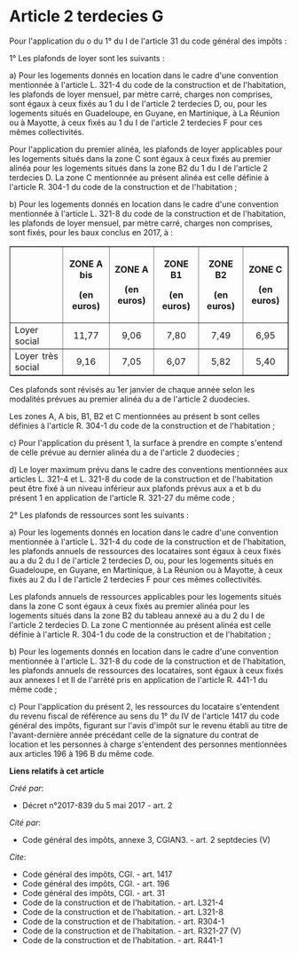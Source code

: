 # Article 2 terdecies G

Pour l'application du o du 1° du I de l'article 31 du code général des impôts : 

1° Les plafonds de loyer sont les suivants : 

a) Pour les logements donnés en location dans le cadre d'une convention mentionnée à l'article L. 321-4 du code de la
construction et de l'habitation, les plafonds de loyer mensuel, par mètre carré, charges non comprises, sont égaux à ceux
fixés au 1 du I de l'article 2 terdecies D, ou, pour les logements situés en Guadeloupe, en Guyane, en Martinique, à La
Réunion ou à Mayotte, à ceux fixés au 1 du I de l'article 2 terdecies F pour ces mêmes collectivités. 

Pour l'application du premier alinéa, les plafonds de loyer applicables pour les logements situés dans la zone C sont égaux à
ceux fixés au premier alinéa pour les logements situés dans la zone B2 du 1 du I de l'article 2 terdecies D. La zone C
mentionnée au présent alinéa est celle définie à l'article R. 304-1 du code de la construction et de l'habitation ; 

b) Pour les logements donnés en location dans le cadre d'une convention mentionnée à l'article L. 321-8 du code de la
construction et de l'habitation, les plafonds de loyer mensuel, par mètre carré, charges non comprises, sont fixés, pour les
baux conclus en 2017, à : 

<table border="1">
  <tbody>
    <tr>
      <th>
      </th><th>

ZONE A bis 

(en euros) </th>
      <th>

ZONE A 

(en euros) </th>
      <th>

ZONE B1 

(en euros) </th>
      <th>

ZONE B2 

(en euros) </th>
      <th>

ZONE C 

(en euros) </th>
    </tr>
    <tr>
      <td align="justify">Loyer social </td>
      <td align="center">11,77 </td>
      <td align="center">9,06 </td>
      <td align="center">7,80 </td>
      <td align="center">7,49 </td>
      <td align="center">6,95 </td>
    </tr>
    <tr>
      <td align="justify">Loyer très social </td>
      <td align="center">9,16 </td>
      <td align="center">7,05 </td>
      <td align="center">6,07 </td>
      <td align="center">5,82 </td>
      <td align="center">5,40 </td>
    </tr>
  </tbody>
</table>

Ces plafonds sont révisés au 1er janvier de chaque année selon les modalités prévues au premier alinéa du a de l'article 2
duodecies. 

Les zones A, A bis, B1, B2 et C mentionnées au présent b sont celles définies à l'article R. 304-1 du code de la construction
et de l'habitation ; 

c) Pour l'application du présent 1, la surface à prendre en compte s'entend de celle prévue au dernier alinéa du a de
l'article 2 duodecies ; 

d) Le loyer maximum prévu dans le cadre des conventions mentionnées aux articles L. 321-4 et L. 321-8 du code de la
construction et de l'habitation peut être fixé à un niveau inférieur aux plafonds prévus aux a et b du présent 1 en
application de l'article R. 321-27 du même code ; 

2° Les plafonds de ressources sont les suivants : 

a) Pour les logements donnés en location dans le cadre d'une convention mentionnée à l'article L. 321-4 du code de la
construction et de l'habitation, les plafonds annuels de ressources des locataires sont égaux à ceux fixés au a du 2 du I de
l'article 2 terdecies D, ou, pour les logements situés en Guadeloupe, en Guyane, en Martinique, à La Réunion ou à Mayotte, à
ceux fixés au 2 du I de l'article 2 terdecies F pour ces mêmes collectivités. 

Les plafonds annuels de ressources applicables pour les logements situés dans la zone C sont égaux à ceux fixés au premier
alinéa pour les logements situés dans la zone B2 du tableau annexé au a du 2 du I de l'article 2 terdecies D. La zone C
mentionnée au présent alinéa est celle définie à l'article R. 304-1 du code de la construction et de l'habitation ; 

b) Pour les logements donnés en location dans le cadre d'une convention mentionnée à l'article L. 321-8 du code de la
construction et de l'habitation, les plafonds annuels de ressources des locataires, sont égaux à ceux fixés aux annexes I et
II de l'arrêté pris en application de l'article R. 441-1 du même code ; 

c) Pour l'application du présent 2, les ressources du locataire s'entendent du revenu fiscal de référence au sens du 1° du IV
de l'article 1417 du code général des impôts, figurant sur l'avis d'impôt sur le revenu établi au titre de l'avant-dernière
année précédant celle de la signature du contrat de location et les personnes à charge s'entendent des personnes mentionnées
aux articles 196 à 196 B du même code.

**Liens relatifs à cet article**

_Créé par_:

  - Décret n°2017-839 du 5 mai 2017 - art. 2

_Cité par_:

  - Code général des impôts, annexe 3, CGIAN3. - art. 2 septdecies (V)

_Cite_:

  - Code général des impôts, CGI. - art. 1417
  - Code général des impôts, CGI. - art. 196
  - Code général des impôts, CGI. - art. 31
  - Code de la construction et de l'habitation. - art. L321-4
  - Code de la construction et de l'habitation. - art. L321-8
  - Code de la construction et de l'habitation. - art. R304-1
  - Code de la construction et de l'habitation. - art. R321-27 (V)
  - Code de la construction et de l'habitation. - art. R441-1
